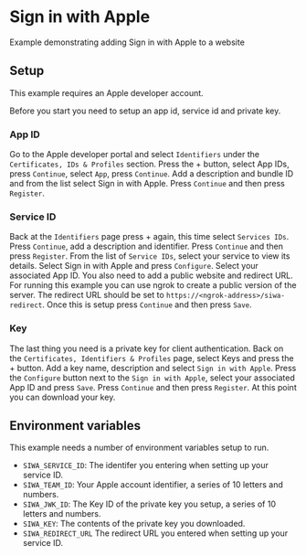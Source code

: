 # Sign in with Apple

Example demonstrating adding Sign in with Apple to a website

## Setup

This example requires an Apple developer account.

Before you start you need to setup an app id, service id and private key. 

### App ID

Go to the Apple developer portal and select `Identifiers` under the `Certificates, IDs & Profiles` section. Press the + button, select App IDs, press `Continue`, select `App`, press `Continue`. Add a description and bundle ID and from the list select Sign in with Apple. Press `Continue` and then press `Register`.

### Service ID

Back at the `Identifiers` page press + again, this time select `Services IDs`. Press `Continue`, add a description and identifier. Press `Continue` and then press `Register`. From the list of `Service IDs`, select your service to view its details. Select Sign in with Apple and press `Configure`. Select your associated App ID. You also need to add a public website and redirect URL. For running this example you can use ngrok to create a public version of the server. The redirect URL should be set to `https://<ngrok-address>/siwa-redirect`. Once this is setup press `Continue` and then press `Save`.

### Key

The last thing you need is a private key for client authentication. Back on the `Certificates, Identifiers & Profiles` page, select Keys and press the + button. Add a key name, description and select `Sign in with Apple`. Press the `Configure` button next to the `Sign in with Apple`, select your associated App ID and press `Save`. Press `Continue` and then press `Register`. At this point you can download your key.

## Environment variables

This example needs a number of environment variables setup to run.
- `SIWA_SERVICE_ID`: The identifer you entering when setting up your service ID.
- `SIWA_TEAM_ID`: Your Apple account identifier, a series of 10 letters and numbers.
- `SIWA_JWK_ID`: The Key ID of the private key you setup, a series of 10 letters and numbers.
- `SIWA_KEY`: The contents of the private key you downloaded.
- `SIWA_REDIRECT_URL` The redirect URL you entered when setting up your service ID.